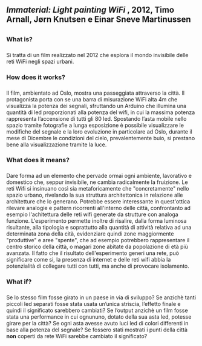 ## _Immaterial: Light painting WiFi_ , 2012, Timo Arnall, Jørn Knutsen e Einar Sneve Martinussen <h2>
### __What is?__ <h3>

Si tratta di un film realizzato nel 2012 che esplora il mondo invisibile delle reti WiFi negli spazi urbani.

### __How does it works?__ <h3>

Il film, ambientato ad Oslo, mostra una passeggiata attraverso la città. Il protagonista porta con se una barra di misurazione WiFi alta 4m che visualizza la potenza dei segnali, sfruttando un Arduino che illumina una quantità di led proporzionati alla potenza del wifi, in cui la massima potenza rappresenta l’accensione di tutti gli 80 led. Spostando l’asta mobile nello spazio tramite fotografie a lunga esposizione è possibile visualizzare le modifiche del segnale e la loro evoluzione in particolare ad Oslo, durante il mese di Dicembre le condizioni del cielo, prevalentemente buio, si prestano bene alla visualizzazione tramite la luce.



### __What does it means?__ <h3>

Dare forma ad un elemento che pervade ormai ogni ambiente, lavorativo e domestico che, seppur invisibile, ne cambia radicalmente la fruizione. Le reti Wifi si insinuano così sia metaforicamente che "concretamente" nello spazio urbano, rivelando la sua struttura architettonica in relazione alle architetture che lo generano. Potrebbe essere interessante in quest'ottica rilevare analogie e pattern ricorrenti all'interno delle città, confrontanto ad esempio l'achitettura delle reti wifi generate da strutture con analoga funzione. L'esperimento permette inoltre di risalire, dalla forma luminosa risultante, alla tipologia e soprattutto alla quantità di attività relativa ad una determinata zona della cità, evidenziare quindi zone maggiormente "produttive" e aree "spente", che ad esempio potrebbero rappresentare il centro storico della città, o magari zone abitate da popolazione di età più avanzata.
Il fatto che il risultato dell'esperimento generi una rete, può significare come si, la presenza di internet e delle reti wifi abbia la potenzialità di collegare tutti con tutti, ma anche di provocare isolamento. 


### __What if?__ <h3>

Se lo stesso film fosse girato in un paese in via di sviluppo?
Se anzichè tanti piccoli led separati fosse stata usata un’unica striscia, l’effetto finale e quindi il significato sarebbero cambiati?
Se l’output anzichè un film fosse stata una performance in cui ognununo, dotato della sua asta led, potesse girare per la città?
Se ogni asta avesse avuto luci led di colori differenti in base alla potenza del segnale?
Se fossero stati mostrati i punti della città __non__ coperti da rete WiFi sarebbe cambiato il significato?

